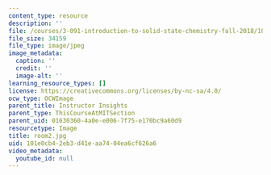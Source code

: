 ```yaml
---
content_type: resource
description: ''
file: /courses/3-091-introduction-to-solid-state-chemistry-fall-2018/101e0cb42eb3d41eaa7404ea6cf626a6_room2.jpg
file_size: 34159
file_type: image/jpeg
image_metadata:
  caption: ''
  credit: ''
  image-alt: ''
learning_resource_types: []
license: https://creativecommons.org/licenses/by-nc-sa/4.0/
ocw_type: OCWImage
parent_title: Instructor Insights
parent_type: ThisCourseAtMITSection
parent_uid: 01630360-4a0e-e006-7f75-e170bc9a60d9
resourcetype: Image
title: room2.jpg
uid: 101e0cb4-2eb3-d41e-aa74-04ea6cf626a6
video_metadata:
  youtube_id: null
---
```

